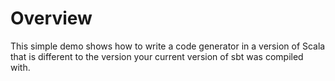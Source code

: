 Overview
========

This simple demo shows how to write a code generator in a version of Scala that
is different to the version your current version of sbt was compiled with.
